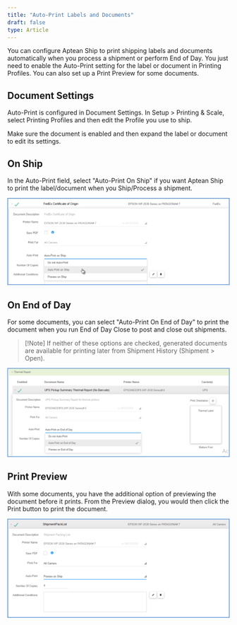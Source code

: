 ```yaml
---
title: "Auto-Print Labels and Documents"
draft: false
type: Article
---
```


You can configure Aptean Ship to print shipping labels and documents automatically when you process a shipment or perform End of Day. You just need to enable the Auto-Print setting for the label or document in Printing Profiles. You can also set up a Print Preview for some documents.
## Document Settings


Auto-Print is configured in Document Settings. In Setup > Printing & Scale, select Printing Profiles and then edit the Profile you use to ship.

Make sure the document is enabled and then expand the label or document to edit its settings.
## On Ship


In the Auto-Print field, select "Auto-Print On Ship" if you want Aptean Ship to print the label/document when you Ship/Process a shipment.

![](assets/images/aptean-shipping-software-autoprint-1-1.png)

## On End of Day


For some documents, you can select "Auto-Print On End of Day" to print the document when you run End of Day Close to post and close out shipments.

>[!Note] If neither of these options are checked, generated documents are available for printing later from Shipment History (Shipment > Open).

![](assets/images/aptean-shipping-software-autoprint-2-1.png)

## Print Preview


With some documents, you have the additional option of previewing the document before it prints. From the Preview dialog, you would then click the Print button to print the document.

![](assets/images/aptean-shipping-software-autoprint-3-1.png)

